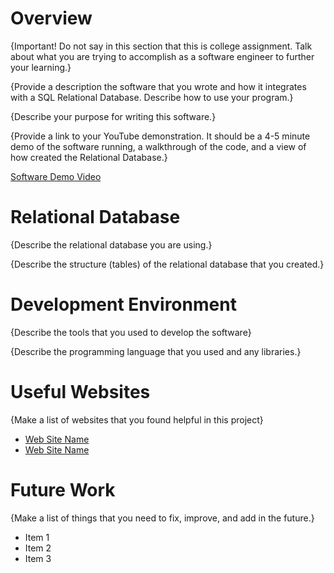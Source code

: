 # Overview

{Important! Do not say in this section that this is college assignment. Talk about what you are trying to accomplish as a software engineer to further your learning.}

{Provide a description the software that you wrote and how it integrates with a SQL Relational Database. Describe how to use your program.}

{Describe your purpose for writing this software.}

{Provide a link to your YouTube demonstration. It should be a 4-5 minute demo of the software running, a walkthrough of the code, and a view of how created the Relational Database.}

[Software Demo Video](http://youtube.link.goes.here)

# Relational Database

{Describe the relational database you are using.}

{Describe the structure (tables) of the relational database that you created.}

# Development Environment

{Describe the tools that you used to develop the software}

{Describe the programming language that you used and any libraries.}

# Useful Websites

{Make a list of websites that you found helpful in this project}

- [Web Site Name](http://url.link.goes.here)
- [Web Site Name](http://url.link.goes.here)

# Future Work

{Make a list of things that you need to fix, improve, and add in the future.}

- Item 1
- Item 2
- Item 3
